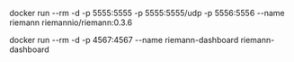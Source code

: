 
docker run --rm -d -p 5555:5555 -p 5555:5555/udp -p 5556:5556 --name riemann riemannio/riemann:0.3.6

docker run --rm -d -p 4567:4567 --name riemann-dashboard riemann-dashboard